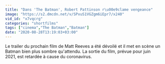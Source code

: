 ```yaml
---
title: "Dans 'The Batman', Robert Pattinson r\u00e9clame vengeance"
image: "https://s2.dmcdn.net/v/SPxuS1VGZgm6iEpr7/x240"
vid_id: "x7vqcrg"
categories: "shortfilms"
tags: ["cinema","The Batman","Batman"]
date: "2020-08-28T13:19:03+03:00"
---
```

Le trailer du prochain film de Matt Reeves a été dévoilé et il met en scène un Batman bien plus sombre qu'attendu. La sortie du film, prévue pour juin 2021, est retardée à cause du coronavirus.
